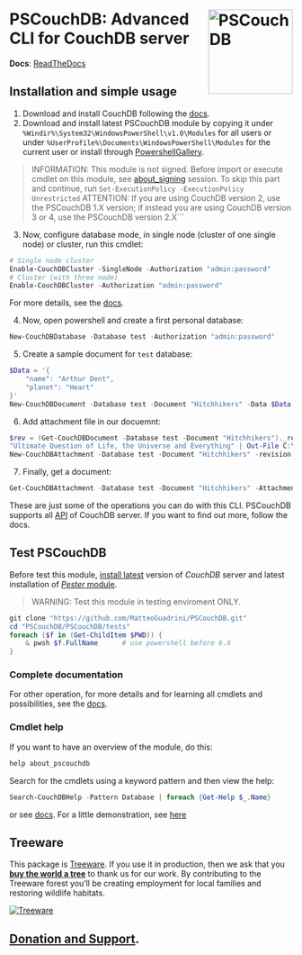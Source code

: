 <img src="https://pscouchdb.readthedocs.io/en/latest/_images/pscouchdb-logo.svg" alt="PSCouchDB" align="right" width="150"/> **PSCouchDB**: Advanced CLI for CouchDB server
======

**Docs**: [ReadTheDocs](https://pscouchdb.readthedocs.io) 

## Installation and simple usage
1. Download and install CouchDB following the [docs](http://docs.couchdb.org/en/latest/install/index.html).
2. Download and install latest PSCouchDB module by copying it under `%Windir%\System32\WindowsPowerShell\v1.0\Modules` for all users or under `%UserProfile%\Documents\WindowsPowerShell\Modules` for the current user or install through [PowershellGallery](https://www.powershellgallery.com/packages/PSCouchDB).
> INFORMATION: This module is not signed. Before import or execute cmdlet on this module, see [about_signing](https://docs.microsoft.com/en-us/powershell/module/microsoft.powershell.core/about/about_signing) session. To skip this part and continue, run ```Set-ExecutionPolicy -ExecutionPolicy Unrestricted```
> ATTENTION: If you are using CouchDB version 2, use the PSCouchDB 1.X version; if instead you are using CouchDB version 3 or 4, use the PSCouchDB version 2.X```
3. Now, configure database mode, in single node (cluster of one single node) or cluster, run this cmdlet:
```powershell
# Single node cluster
Enable-CouchDBCluster -SingleNode -Authorization "admin:password"
# Cluster (with three node)
Enable-CouchDBCluster -Authorization "admin:password"
```
For more details, see the [docs](https://pscouchdb.readthedocs.io/en/latest/config.html).

4. Now, open powershell and create a first personal database:
```powershell
New-CouchDBDatabase -Database test -Authorization "admin:password"
```
5. Create a sample document for `test` database:
```powershell
$Data = '{
	"name": "Arthur Dent",
	"planet": "Heart"
}'
New-CouchDBDocument -Database test -Document "Hitchhikers" -Data $Data -Authorization "admin:password"
```
6. Add attachment file in our docuemnt:
```powershell
$rev = (Get-CouchDBDocument -Database test -Document "Hitchhikers")._rev
"Ultimate Question of Life, the Universe and Everything" | Out-File C:\file.txt
New-CouchDBAttachment -Database test -Document "Hitchhikers" -revision $rev -Attachment C:\file.txt -Authorization "admin:password"
```
7. Finally, get a document:
```powershell
Get-CouchDBAttachment -Database test -Document "Hitchhikers" -Attachment file.txt
```

These are just some of the operations you can do with this CLI.
PSCouchDB supports all [API](https://docs.couchdb.org/en/stable/api/index.html) of CouchDB server. If you want to find out more, follow the docs.

## Test PSCouchDB
Before test this module, [install latest](#installation-and-simple-usage) version of *CouchDB* server and latest installation of [*Pester* module](https://pester-docs.netlify.app/docs/introduction/installation).
> WARNING: Test this module in testing enviroment ONLY.

```powershell
git clone "https://github.com/MatteoGuadrini/PSCouchDB.git"
cd "PSCouchDB/PSCouchDB/tests"
foreach ($f in (Get-ChildItem $PWD)) {
	& pwsh $f.FullName		# use powershell before 6.X
}
```

### Complete documentation
For other operation, for more details and for learning all cmdlets and possibilities, see the [docs](https://pscouchdb.readthedocs.io/en/latest/).

### Cmdlet help
If you want to have an overview of the module, do this:
```powershell
help about_pscouchdb
```
Search for the cmdlets using a keyword pattern and then view the help:
```powershell
Search-CouchDBHelp -Pattern Database | foreach {Get-Help $_.Name}
```
or see [docs](https://pscouchdb.readthedocs.io/en/latest).
For a little demonstration, see [here](https://asciinema.org/a/232696)

## Treeware  

This package is [Treeware](https://treeware.earth). If you use it in production, 
then we ask that you [**buy the world a tree**](https://plant.treeware.earth/matteoguadrini/PSCouchDB) to thank us for our work. 
By contributing to the Treeware forest you’ll be creating employment for local families and restoring wildlife habitats.

[![Treeware](https://img.shields.io/badge/dynamic/json?color=brightgreen&label=Treeware&query=%24.total&url=https%3A%2F%2Fpublic.offset.earth%2Fusers%2Ftreeware%2Ftrees)](https://treeware.earth)

## [Donation and Support](https://pscouchdb.readthedocs.io/en/latest/support.html).